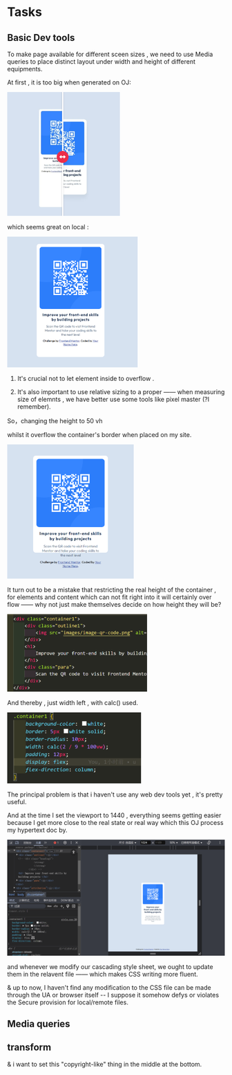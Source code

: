 # Tasks

## Basic Dev tools

To make page available for different sceen sizes , we  need to use Media queries to place distinct layout under width and height of different equipments.



At first , it is too big when generated on OJ:

<img title="" src="../../images/2025-02-27-22-16-06-image.png" alt="" width="261" data-align="center">

which seems great on local :

<img title="" src="../../images/2025-02-27-22-26-18-image.png" alt="" width="302" data-align="center">

1. It's crucial not to let element inside to overflow .

2. It's also important to use relative sizing to a proper —— when measuring size of elemnts , we have better use some tools like pixel master (?I remember).

So，changing the height to 50 vh

whilst it overflow the container's border when placed on my site.

<img title="" src="../../images/2025-02-27-22-14-02-image.png" alt="" width="293" data-align="center">

It turn out to be a mistake that restricting the real height of the container , for elements and content which can not fit right into it will certainly over flow —— why not just make  themselves decide on how height they will be?

<img title="" src="../../images/2025-02-27-23-32-28-image.png" alt="" width="324" data-align="center">

And thereby , just width left , with calc() used.

<img title="" src="../../images/2025-02-27-23-34-24-image.png" alt="" width="310" data-align="center">



The principal problem is that i haven't use any web dev tools yet , it's pretty useful.

And at the time I set the viewport to 1440 , everything seems getting easier because I get more close to the real state or real way which this OJ process my hypertext doc by.  

![](../../images/2025-02-27-23-29-50-image.png)



and whenever we modify our cascading style sheet, we ought to update them in the relavent file —— which makes CSS writing more fluent.

& up to now, I haven't find any modification to the CSS file can be made through the UA or browser itself -- I suppose it somehow defys or violates the Secure provision for local/remote files. 



## Media queries








## transform

& i want to set this "copyright-like" thing in the middle at the bottom.



 
